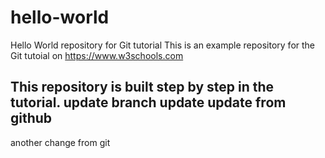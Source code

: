 # hello-world
Hello World repository for Git tutorial
This is an example repository for the Git tutoial on https://www.w3schools.com

This repository is built step by step in the tutorial.
update
branch update
update from github
-
another change from git 
